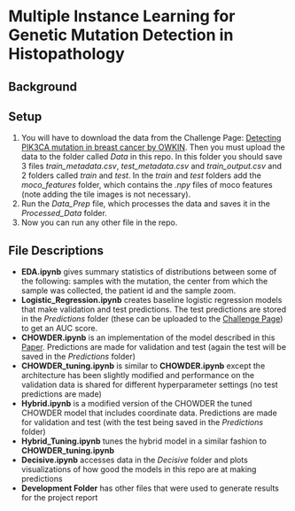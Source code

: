 # Multiple Instance Learning for Genetic Mutation Detection in Histopathology

## Background


## Setup
1. You will have to download the data from the Challenge Page: [Detecting PIK3CA mutation in breast cancer
by OWKIN](https://challengedata.ens.fr/participants/challenges/98/). Then you must upload the data to the folder called *Data* in this repo. In this folder you should save 3 files *train_metadata.csv*, *test_metadata.csv* and *train_output.csv* and 2 folders called *train* and *test*. In the *train* and *test* folders add the *moco_features* folder, which contains the *.npy* files of moco features (note adding the tile images is not necessary).
2. Run the *Data_Prep* file, which processes the data and saves it in the *Processed_Data* folder.
3. Now you can run any other file in the repo.

## File Descriptions
- **EDA.ipynb** gives summary statistics of distributions between some of the following: samples with the mutation, the center from which the sample was collected, the patient id and the sample zoom.
- **Logistic_Regression.ipynb** creates baseline logistic regression models that make validation and test predictions. The test predictions are stored in the *Predictions* folder (these can be uploaded to the [Challenge Page](https://challengedata.ens.fr/participants/challenges/98/)) to get an AUC score.
- **CHOWDER.ipynb** is an implementation of the model described in this [Paper](https://arxiv.org/pdf/1802.02212.pdf). Predictions are made for validation and test (again the test will be saved in the *Predictions* folder)
- **CHOWDER_tuning.ipynb** is similar to **CHOWDER.ipynb** except the architecture has been slightly modified and performance on the validation data is shared for different hyperparameter settings (no test predictions are made)
- **Hybrid.ipynb** is a modified version of the CHOWDER the tuned CHOWDER model that includes coordinate data. Predictions are made for validation and test (with the test being saved in the *Predictions* folder)
- **Hybrid_Tuning.ipynb** tunes the hybrid model in a similar fashion to **CHOWDER_tuning.ipynb**
- **Decisive.ipynb** accesses data in the *Decisive* folder and plots visualizations of how good the models in this repo are at making predictions
- **Development Folder** has other files that were used to generate results for the project report
  
   
